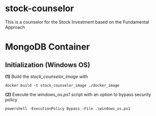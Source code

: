 # stock-counselor
This is a counselor for the Stock Investment based on the Fundamental Approach

# MongoDB Container
## Initialization (Windows OS)
**(1)** Build the *stock_counselor_image* with
```
docker build -t stock_counselor_image ./docker_image
```

**(2)** Execute the *windows_os.ps1* script with an option to bypass security policy
```
powershell -ExecutionPolicy Bypass -File .\windows_os.ps1
```